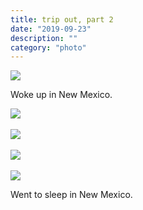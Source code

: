 ```yaml
---
title: trip out, part 2
date: "2019-09-23"
description: ""
category: "photo"
---
```


![ ](https://drive.google.com/uc?id=1aGF_Ao_IaBEQUsHazPx-t-ZkT_pqiVOv)

Woke up in New Mexico.

![ ](https://drive.google.com/uc?id=1CpOOgc5Dyi71e3tY0EqGIE08PZPExSs_)
<br><br>
![ ](https://drive.google.com/uc?id=1Rk_BllgW3z0U18ldMDL6h1Ai8lqjGteL)
<br><br>
![ ](https://drive.google.com/uc?id=1cnelSQiyt4pr7_KbKsE2JBH1xdhKKolO)
<br><br>
![ ](https://drive.google.com/uc?id=1Z6b4jsdu9Qq0dr4FPBsHbC1MIspZrXEn)

Went to sleep in New Mexico. 